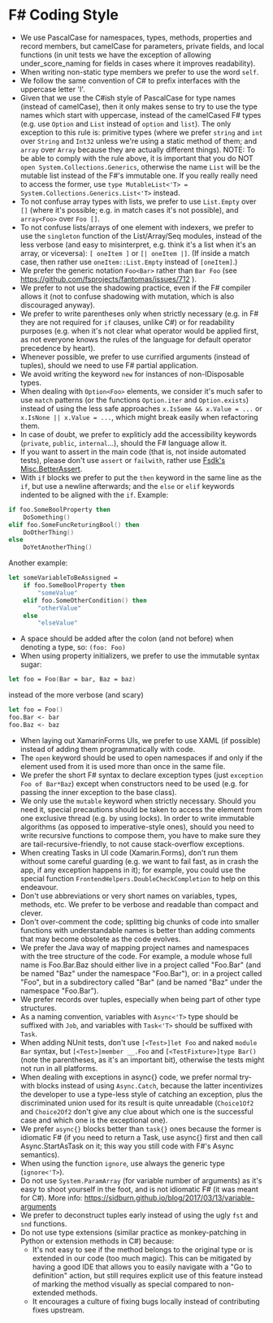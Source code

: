 # F# Coding Style

* We use PascalCase for namespaces, types, methods, properties and record
members, but camelCase for parameters, private fields, and local functions
(in unit tests we have the exception of allowing under_score_naming for
fields in cases where it improves readability).
* When writing non-static type members we prefer to use the word `self`.
* We follow the same convention of C# to prefix interfaces with the uppercase
letter 'I'.
* Given that we use the C#ish style of PascalCase for type names (instead of
camelCase), then it only makes sense to try to use the type names which start
with uppercase, instead of the camelCased F# types (e.g. use `Option` and `List`
instead of `option` and `list`). The only exception to this rule is: primitive
types (where we prefer `string` and `int` over `String` and `Int32` unless we're
using a static method of them; and `array` over `Array` because they are actually
different things).
NOTE: To be able to comply with the rule above, it is important that you do NOT
`open System.Collections.Generics`, otherwise the name `List` will be the mutable
list instead of the F#'s immutable one. If you really really need to access the
former, use `type MutableList<'T> = System.Collections.Generics.List<'T>` instead.
* To not confuse array types with lists, we prefer to use `List.Empty` over `[]`
(where it's possible; e.g. in match cases it's not possible), and `array<Foo>`
over `Foo []`.
* To not confuse lists/arrays of one element with indexers, we prefer to use the
`singleton` function of the List/Array/Seq modules, instead of the less verbose
(and easy to misinterpret, e.g. think it's a list when it's an array, or
viceversa): `[ oneItem ]` or `[| oneItem |]`. (If inside a match case, then
rather use `oneItem::List.Empty` instead of `[oneItem]`.)
* We prefer the generic notation `Foo<Bar>` rather than `Bar Foo` (see
https://github.com/fsprojects/fantomas/issues/712 ).
* We prefer to not use the shadowing practice, even if the F# compiler allows it
(not to confuse shadowing with mutation, which is also discouraged anyway).
* We prefer to write parentheses only when strictly necessary (e.g. in F# they
are not required for `if` clauses, unlike C#) or for readability purposes (e.g.
when it's not clear what operator would be applied first, as not everyone knows
the rules of the language for default operator precedence by heart).
* Whenever possible, we prefer to use currified arguments (instead of tuples),
should we need to use F# partial application.
* We avoid writing the keyword `new` for instances of non-IDisposable types.
* When dealing with `Option<Foo>` elements, we consider it's much safer to use
`match` patterns (or the functions `Option.iter` and `Option.exists`) instead
of using the less safe approaches  `x.IsSome && x.Value = ...` or
`x.IsNone || x.Value = ...`, which might break easily when refactoring them.
* In case of doubt, we prefer to expliticly add the accessibility keywords
(`private`, `public`, `internal`...), should the F# language allow it.
* If you want to assert in the main code (that is, not inside automated tests),
please don't use `assert` or `failwith`, rather use
[Fsdk's Misc.BetterAssert](https://github.com/nblockchain/fsx/commit/7acb7a5b8fa374ee2b68c28c2e438cb6c9265e58).
* With `if` blocks we prefer to put the `then` keyword in the same line as the
`if`, but use a newline afterwards; and the `else` or `elif` keywords indented
to be aligned with the `if`. Example:

```fsharp
if foo.SomeBoolProperty then
    DoSomething()
elif foo.SomeFuncReturingBool() then
    DoOtherThing()
else
    DoYetAnotherThing()
```

Another example:

```fsharp
let someVariableToBeAssigned =
    if foo.SomeBoolProperty then
        "someValue"
    elif foo.SomeOtherCondition() then
        "otherValue"
    else
        "elseValue"
```

* A space should be added after the colon (and not before) when denoting a type,
so: `(foo: Foo)`
* When using property initializers, we prefer to use the immutable syntax sugar:
```fsharp
let foo = Foo(Bar = bar, Baz = baz)
```
instead of the more verbose (and scary)
```fsharp
let foo = Foo()
foo.Bar <- bar
foo.Baz <- baz
```
* When laying out XamarinForms UIs, we prefer to use XAML (if possible) instead
of adding them programmatically with code.
* The `open` keyword should be used to open namespaces if and only if the
element used from it is used more than once in the same file.
* We prefer the short F# syntax to declare exception types (just
`exception Foo of Bar*Baz`) except when constructors need to be used (e.g. for
passing the inner exception to the base class).
* We only use the `mutable` keyword when strictly necessary. Should you need it,
special precautions should be taken to access the element from one exclusive
thread (e.g. by using locks). In order to write immutable algorithms (as opposed
to imperative-style ones), should you need to write recursive functions to
compose them, you have to make sure they are tail-recursive-friendly, to not
cause stack-overflow exceptions.
* When creating Tasks in UI code (Xamarin.Forms), don't run them without some
careful guarding (e.g. we want to fail fast, as in crash the app, if any
exception happens in it); for example, you could use the special function
`FrontendHelpers.DoubleCheckCompletion` to help on this endeavour.
* Don't use abbreviations or very short names on variables, types, methods, etc.
We prefer to be verbose and readable than compact and clever.
* Don't over-comment the code; splitting big chunks of code into smaller
functions with understandable names is better than adding comments that may
become obsolete as the code evolves.
* We prefer the Java way of mapping project names and namespaces with the tree
structure of the code. For example, a module whose full name is Foo.Bar.Baz
should either live in a project called "Foo.Bar" (and be named "Baz" under
the namespace "Foo.Bar"), or: in a project called "Foo", but in a subdirectory
called "Bar" (and be named "Baz" under the namespace "Foo.Bar").
* We prefer records over tuples, especially when being part of other type
structures.
* As a naming convention, variables with `Async<'T>` type should be suffixed
with `Job`, and variables with `Task<'T>` should be suffixed with `Task`.
* When adding NUnit tests, don't use `[<Test>]let Foo` and naked `module Bar`
syntax, but `[<Test>]member __.Foo` and `[<TestFixture>]type Bar()` (note the
parentheses, as it's an important bit), otherwise the tests might not run in
all platforms.
* When dealing with exceptions in async{} code, we prefer normal try-with
blocks instead of using `Async.Catch`, because the latter incentivizes the
developer to use a type-less style of catching an exception, plus the
discriminated union used for its result is quite unreadable (`Choice1Of2`
and `Choice2Of2` don't give any clue about which one is the successful case
and which one is the exceptional one).
* We prefer `async{}` blocks better than `task{}` ones because the former is
idiomatic F# (if you need to return a Task, use async{} first and then call
Async.StartAsTask on it; this way you still code with F#'s Async semantics).
* When using the function `ignore`, use always the generic type (`ignore<'T>`).
* Do not use `System.ParamArray` (for variable number of arguments) as it's
easy to shoot yourself in the foot, and is not idiomatic F# (it was meant for
C#). More info: https://sidburn.github.io/blog/2017/03/13/variable-arguments
* We prefer to deconstruct tuples early instead of using the ugly `fst` and
`snd` functions.
* Do not use type extensions (similar practice as monkey-patching in Python
or extension methods in C#) because:
  - It's not easy to see if the method belongs to the original type or is
extended in our code (too much magic). This can be mitigated by having a
good IDE that allows you to easily navigate with a "Go to definition" action,
but still requires explicit use of this feature instead of marking the method
visually as special compared to non-extended methods.
  - It encourages a culture of fixing bugs locally instead of contributing
fixes upstream.
